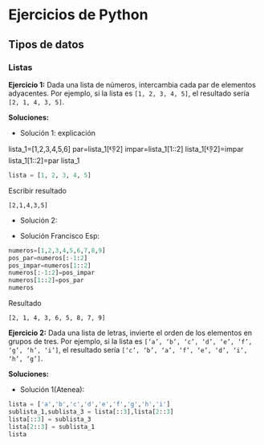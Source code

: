 # Ejercicios de Python

## Tipos de datos

### Listas

**Ejercicio 1:** Dada una lista de números, intercambia cada par de elementos adyacentes. Por ejemplo, si la lista es `[1, 2, 3, 4, 5]`, el resultado sería `[2, 1, 4, 3, 5]`.

**Soluciones:**

- Solución 1: explicación

lista_1=[1,2,3,4,5,6]
par=lista_1[:-1:2] 
impar=lista_1[1::2]
lista_1[:-1:2]=impar
lista_1[1::2]=par
lista_1


```python
lista = [1, 2, 3, 4, 5]
```

Escribir resultado

```output
[2,1,4,3,5]
```

- Solución 2: 

- Solución Francisco Esp:

```python
numeros=[1,2,3,4,5,6,7,8,9]
pos_par=numeros[:-1:2]
pos_impar=numeros[1::2]
numeros[:-1:2]=pos_impar
numeros[1::2]=pos_par
numeros
```

Resultado

```output
[2, 1, 4, 3, 6, 5, 8, 7, 9]
```

**Ejercicio 2:** Dada una lista de letras, invierte el orden de los elementos en grupos de tres. Por ejemplo, si la lista es `[‘a’, ‘b’, ‘c’, ‘d’, ‘e’, ‘f’, ‘g’, ‘h’, ‘i’]`, el resultado sería `[‘c’, ‘b’, ‘a’, ‘f’, ‘e’, ‘d’, ‘i’, ‘h’, ‘g’]`.

**Soluciones:**

- Solución 1(Atenea): 

```python
lista = ['a','b','c','d','e','f','g','h','i']
sublista_1,sublista_3 = lista[::3],lista[2::3]
lista[::3] = sublista_3
lista[2::3] = sublista_1
lista
``` 
